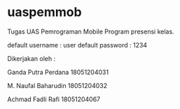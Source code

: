 # uaspemmob
Tugas UAS Pemrograman Mobile
Program presensi kelas.

default username : user
default password : 1234

Dikerjakan oleh :

Ganda Putra Perdana 18051204031

M. Naufal Baharudin 18051204032

Achmad Fadli Rafi   18051204067


